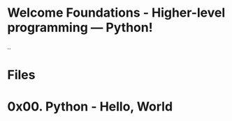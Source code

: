 # Welcome  Foundations - Higher-level programming ― Python!

..


# Files

# 0x00. Python - Hello, World
